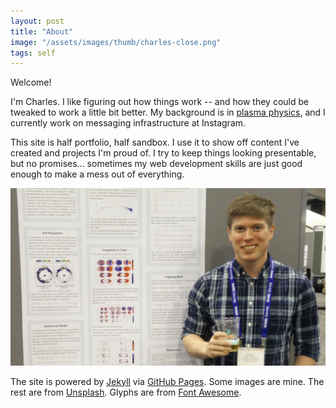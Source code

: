 ```yaml
---
layout: post
title: "About"
image: "/assets/images/thumb/charles-close.png"
tags: self
---
```


Welcome!

I'm Charles.
I like figuring out how things work -- and how they could be tweaked to work a little bit better.
My background is in [plasma physics](https://conservancy.umn.edu/handle/11299/181780), and I currently work on messaging infrastructure at Instagram.

This site is half portfolio, half sandbox.
I use it to show off content I've created and projects I'm proud of.
I try to keep things looking presentable, but no promises... sometimes my web development skills are just good enough to make a mess out of everything.

![Charles at AGU, December 2015](/assets/images/wide/charles-agu-16x9.png)

The site is powered by [Jekyll](https://jekyllrb.com/) via [GitHub Pages](https://pages.github.com/).
Some images are mine.
The rest are from [Unsplash](https://unsplash.com/).
Glyphs are from [Font Awesome](http://fontawesome.io/).
